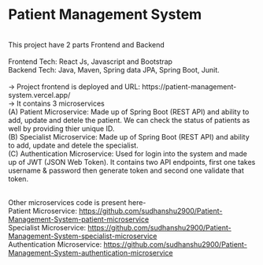# Patient Management System
<br>
This project have 2 parts Frontend and Backend <br><br>
Frontend Tech: React Js, Javascript and Bootstrap <br>
Backend Tech: Java, Maven, Spring data JPA, Spring Boot, Junit.<br><br>
-> Project frontend is deployed and URL: https://patient-management-system.vercel.app/<br>
-> It contains 3 microservices <br>
(A) Patient Microservice: Made up of Spring Boot (REST API) and ability to add, update and detele the patient. We can check the status of patients as well by providing thier unique ID.<br>
(B) Specialist Microservice: Made up of Spring Boot (REST API) and ability to add, update and detele the specialist.<br>
(C) Authentication Microservice: Used for login into the system and made up of JWT (JSON Web Token). It contains two API endpoints, first one takes username & password then generate token and second one validate that token.<br><br>

Other microservices code is present here-<br>
Patient Microservice: https://github.com/sudhanshu2900/Patient-Management-System-patient-microservice <br>
Specialist Microservice: https://github.com/sudhanshu2900/Patient-Management-System-specialist-microservice <br>
Authentication Microservice: https://github.com/sudhanshu2900/Patient-Management-System-authentication-microservice
